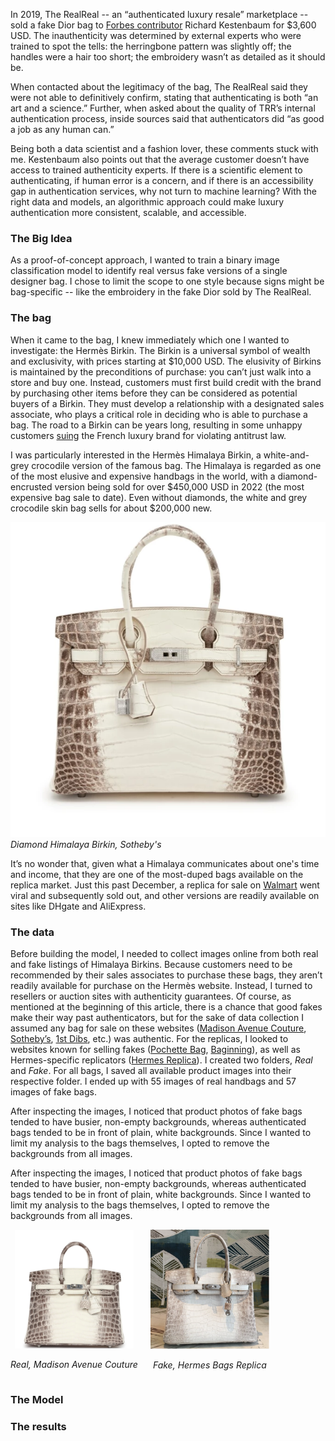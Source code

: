 
In 2019, The RealReal \-- an “authenticated luxury resale” marketplace \-- sold a fake Dior bag to [Forbes contributor](https://www.forbes.com/sites/richardkestenbaum/2019/10/23/if-fake-bags-are-being-sold-on-the-realreal-how-can-the-resale-business-ever-succeed/) Richard Kestenbaum for $3,600 USD. The inauthenticity was determined by external experts who were trained to spot the tells: the herringbone pattern was slightly off; the handles were a hair too short; the embroidery wasn’t as detailed as it should be. 

When contacted about the legitimacy of the bag, The RealReal said they were not able to definitively confirm, stating that authenticating is both “an art and a science.” Further, when asked about the quality of TRR’s internal authentication process, inside sources said that authenticators did “as good a job as any human can.” 

Being both a data scientist and a fashion lover, these comments stuck with me. Kestenbaum also points out that the average customer doesn’t have access to trained authenticity experts. If there is a scientific element to authenticating, if human error is a concern, and if there is an accessibility gap in authentication services, why not turn to machine learning? With the right data and models, an algorithmic approach could make luxury authentication more consistent, scalable, and accessible. 

### The Big Idea 

As a proof-of-concept approach, I wanted to train a binary image classification model to identify real versus fake versions of a single designer bag. I chose to limit the scope to one style because signs might be bag-specific \-- like the embroidery in the fake Dior sold by The RealReal.

### The bag 

When it came to the bag, I knew immediately which one I wanted to investigate: the Hermès Birkin. The Birkin is a universal symbol of wealth and exclusivity, with prices starting at $10,000 USD. The elusivity of Birkins is maintained by the preconditions of purchase: you can’t just walk into a store and buy one. Instead, customers must first build credit with the brand by purchasing other items before they can be considered as potential buyers of a Birkin. They must develop a relationship with a designated sales associate, who plays a critical role in deciding who is able to purchase a bag. The road to a Birkin can be years long, resulting in some unhappy customers [suing](https://www.nytimes.com/2024/03/21/style/birkin-bag-hermes-lawsuit.html) the French luxury brand for violating antitrust law. 

I was particularly interested in the Hermès Himalaya Birkin, a white-and-grey crocodile version of the famous bag. The Himalaya is regarded as one of the most elusive and expensive handbags in the world, with a diamond-encrusted version being sold for over $450,000 USD in 2022 (the most expensive bag sale to date). Even without diamonds, the white and grey crocodile skin bag sells for about $200,000 new. 

![himalaya-birk](assets/himalaya-birk.webp)
*Diamond Himalaya Birkin, Sotheby's*

It’s no wonder that, given what a Himalaya communicates about one's time and income, that they are one of the most-duped bags available on the replica market. Just this past December, a replica for sale on [Walmart](https://www.cbc.ca/news/world/walmart-wirkin-bag-1.7423682) went viral and subsequently sold out, and other versions are readily available on sites like DHgate and AliExpress. 

### The data 

Before building the model, I needed to collect images online from both real and fake listings of Himalaya Birkins. Because customers need to be recommended by their sales associates to purchase these bags, they aren’t readily available for purchase on the Hermès website. Instead, I turned to resellers or auction sites with authenticity guarantees. Of course, as mentioned at the beginning of this article, there is a chance that good fakes make their way past authenticators, but for the sake of data collection I assumed any bag for sale on these websites ([Madison Avenue Couture](https://madisonavenuecouture.com/products/hermes-birkin-30-himalaya-niloticus-crocodile-palladium-hardware-6?variant=41321718743134), [Sotheby’s](https://www.sothebys.com/en/buy/_hermes-himalaya-niloticus-crocodile-birkin-35-palladium-8f53), [1st Dibs](https://www.1stdibs.com/fashion/handbags-purses-bags/top-handle-bags/hermes-blanc-himalayan-birkin-30cm-diamond-encrusted-18k-wg-hardware/id-v_24286782/), etc.) was authentic. For the replicas, I looked to websites known for selling fakes ([Pochette Bag](https://www.pochettebag.com/products/hermes-birkin-matte-crocodile-himalaya-silver-hardware), [Baginning](https://baginning.com/white-croc-embossement-leather-handbags-gold-metal-lock-satchel-bag.html?gad_source=1&gad_campaignid=20474646201&gbraid=0AAAAAC11NzCu-WXRXgW3FZZDkRv88mvQO&gclid=CjwKCAjwl_XBBhAUEiwAWK2hzrIMRzvIjP7rvDsHo2HMH-8v0FG-_J89YaobZ1lufHpPy2ECXmluZxoCzV8QAvD_BwE)), as well as Hermes-specific replicators ([Hermes Replica](https://www.behermesbags.com/hermes-diamond-birkin-25cm-in-himalaya-niloticus-crocodile-skin.html)). I created two folders, *Real* and *Fake*. For all bags, I saved all available product images into their respective folder. I ended up with 55 images of real handbags and 57 images of fake bags. 

After inspecting the images, I noticed that product photos of fake bags tended to have busier, non-empty backgrounds, whereas authenticated bags tended to be in front of plain, white backgrounds. Since I wanted to limit my analysis to the bags themselves, I opted to remove the backgrounds from all images. 


After inspecting the images, I noticed that product photos of fake bags tended to have busier, non-empty backgrounds, whereas authenticated bags tended to be in front of plain, white backgrounds. Since I wanted to limit my analysis to the bags themselves, I opted to remove the backgrounds from all images. 

<div style="display: flex; gap: 20px; align-items: center;">
   <div style="text-align: center;">
    <img src="assets/real-background.png" width="190" alt="Real bag">
    <p><em>Real, Madison Avenue Couture</em></p>
  </div>
  <div style="text-align: center;">
    <img src="assets/fake-background.png" width="190" alt="Fake bag">
    <p><em>Fake, Hermes Bags Replica</em></p>
  </div>
</div>




### The Model 

### The results


